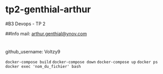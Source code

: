 # tp2-genthial-arthur

#B3 Devops - TP 2

##Info
mail: arthur.genthial@ynov.com
#
github_username: Voltzy9

`docker-compose build`
`docker-compose down`
`docker-compose up`
`docker ps`
`docker exec 'nom_du_fichier' bash`